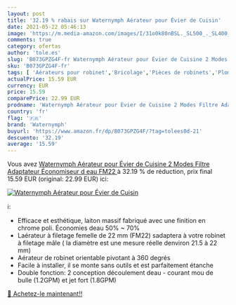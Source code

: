 ```yaml
---
layout: post
title: '32.19 % rabais sur Waternymph Aérateur pour Évier de Cuisin'
date: 2021-05-22 05:46:13
image: 'https://m.media-amazon.com/images/I/31o0k80nBSL._SL500_._SL400_.jpg'
comments: true
category: ofertas
author: 'tole.es'
slug: 'B073GPZG4F-fr Waternymph Aérateur pour Évier de Cuisine 2 Modes Filtre...'
sku: 'B073GPZG4F-fr'
tags: [ 'Aérateurs pour robinet','Bricolage','Pièces de robinets','Plomberie','waternymph', ]
actualPrice: 15.59 EUR
currency: EUR
price: 15.59
comparePrice: 22.99 EUR
prodname: 'Waternymph Aérateur pour Évier de Cuisine 2 Modes Filtre Adaptateur Économiseur d eau FM22 '
country: 'fr'
flag: '🇫🇷'
brand: 'Waternymph'
buyurl: 'https://www.amazon.fr/dp/B073GPZG4F/?tag=tolees0d-21'
descuento: '32.19'
average: '15.59'
---
```


Vous avez [Waternymph Aérateur pour Évier de Cuisine 2 Modes Filtre Adaptateur Économiseur d eau FM22 ](https://www.amazon.fr/dp/B073GPZG4F/?tag=tolees0d-21)  à  32.19 % de réduction, prix final  15.59 EUR (original: 22.99 EUR) ici:

[![Waternymph Aérateur pour Évier de Cuisin](https://m.media-amazon.com/images/I/31o0k80nBSL._SL500_._SL400_.jpg)](https://www.amazon.fr/dp/B073GPZG4F/?tag=tolees0d-21)

ℹ️:

- Efficace et esthétique, laiton massif fabriqué avec une finition en chrome poli. Économies deau 50% ~ 70%
- Laérateur à filetage femelle de 22 mm (FM22) sadaptera à votre robinet à filetage mâle ( la diamètre est une mesure réelle denviron 21.5 à 22 mm)
- Aérateur de robinet orientable pivotant à 360 degrés
- Facile à installer, il se monte sans outils et est parfaitement étanche
- Double fonction: 2 conception découlement deau - courant mou de bulle (1.2GPM) et jet fort (1.8GPM)

[🛒 Achetez-le maintenant!!](https://www.amazon.fr/dp/B073GPZG4F/?tag=tolees0d-21)
